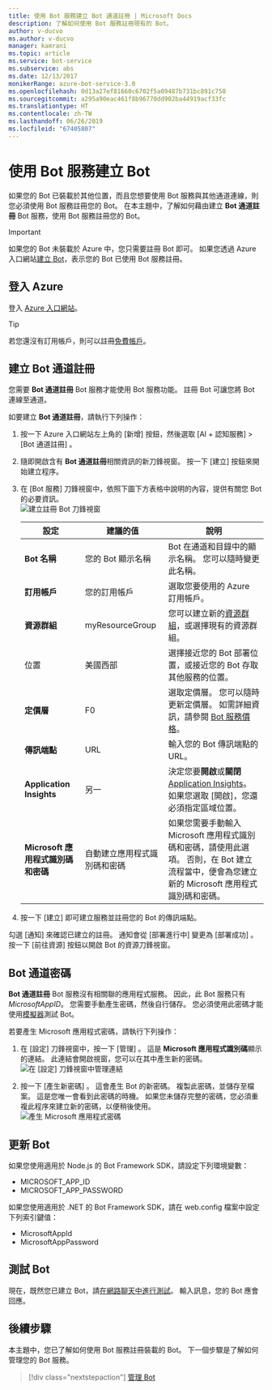 ```yaml
---
title: 使用 Bot 服務建立 Bot 通道註冊 | Microsoft Docs
description: 了解如何使用 Bot 服務註冊現有的 Bot。
author: v-ducvo
ms.author: v-ducvo
manager: kamrani
ms.topic: article
ms.service: bot-service
ms.subservice: abs
ms.date: 12/13/2017
monikerRange: azure-bot-service-3.0
ms.openlocfilehash: 0d13a27ef81660c6702f5a09487b731bc891c750
ms.sourcegitcommit: a295a90eac461f8b96770dd902ba44919acf33fc
ms.translationtype: HT
ms.contentlocale: zh-TW
ms.lasthandoff: 06/26/2019
ms.locfileid: "67405807"
---
```

# <a name="register-a-bot-with-bot-service"></a>使用 Bot 服務建立 Bot



如果您的 Bot 已裝載於其他位置，而且您想要使用 Bot 服務與其他通道連線，則您必須使用 Bot 服務註冊您的 Bot。 在本主題中，了解如何藉由建立 **Bot 通道註冊** Bot 服務，使用 Bot 服務註冊您的 Bot。

> [!IMPORTANT] 
> 如果您的 Bot 未裝載於 Azure 中，您只需要註冊 Bot 即可。 如果您透過 Azure 入口網站[建立 Bot](bot-service-quickstart.md)，表示您的 Bot 已使用 Bot 服務註冊。

## <a name="log-in-to-azure"></a>登入 Azure
登入 [Azure 入口網站](http://portal.azure.com)。

> [!TIP]
> 若您還沒有訂用帳戶，則可以註冊<a href="https://azure.microsoft.com/free/" target="_blank">免費帳戶</a>。

## <a name="create-a-bot-channels-registration"></a>建立 Bot 通道註冊
您需要 **Bot 通道註冊** Bot 服務才能使用 Bot 服務功能。 註冊 Bot 可讓您將 Bot 連線至通道。

如要建立 **Bot 通道註冊**，請執行下列操作：

1. 按一下 Azure 入口網站左上角的 [新增]  按鈕，然後選取 [AI + 認知服務] > [Bot 通道註冊]  。 

2. 隨即開啟含有 **Bot 通道註冊**相關資訊的新刀鋒視窗。 按一下 [建立]  按鈕來開始建立程序。 

3. 在 [Bot 服務]  刀鋒視窗中，依照下圖下方表格中說明的內容，提供有關您 Bot 的必要資訊。  <br/>
   ![建立註冊 Bot 刀鋒視窗](~/media/azure-bot-quickstarts/registration-create-bot-service-blade.png)


   |                    設定                     |         建議的值         |                                                                                                  說明                                                                                                  |
   |------------------------------------------------|---------------------------------|---------------------------------------------------------------------------------------------------------------------------------------------------------------------------------------------------------------|
   |           <strong>Bot 名稱</strong>            |     您的 Bot 顯示名稱     |                                                  Bot 在通道和目錄中的顯示名稱。 您可以隨時變更此名稱。                                                  |
   |         <strong>訂用帳戶</strong>          |        您的訂用帳戶        |                                                                                選取您要使用的 Azure 訂用帳戶。                                                                                 |
   |        <strong>資源群組</strong>         |         myResourceGroup         |                                 您可以建立新的[資源群組](/azure/azure-resource-manager/resource-group-overview#resource-groups)，或選擇現有的資源群組。                                  |
   |                    位置                    |             美國西部             |                                                        選擇接近您的 Bot 部署位置，或接近您的 Bot 存取其他服務的位置。                                                         |
   |         <strong>定價層</strong>          |               F0                |             選取定價層。 您可以隨時更新定價層。 如需詳細資訊，請參閱 [Bot 服務價格](https://azure.microsoft.com/pricing/details/bot-service/)。              |
   |      <strong>傳訊端點</strong>       |               URL               |                                                                               輸入您的 Bot 傳訊端點的 URL。                                                                                |
   |     <strong>Application Insights</strong>      |               另一                | 決定您要<strong>開啟</strong>或<strong>關閉</strong> [Application Insights](bot-service-manage-analytics.md)。 如果您選取 [開啟]，您還必須指定區域位置。 |
   | <strong>Microsoft 應用程式識別碼和密碼</strong> | 自動建立應用程式識別碼和密碼 |              如果您需要手動輸入 Microsoft 應用程式識別碼和密碼，請使用此選項。 否則，在 Bot 建立流程當中，便會為您建立新的 Microsoft 應用程式識別碼和密碼。               |


4. 按一下 [建立]  即可建立服務並註冊您的 Bot 的傳訊端點。

勾選 [通知]  來確認已建立的註冊。 通知會從 [部署進行中]  變更為 [部署成功]  。 按一下 [前往資源]  按鈕以開啟 Bot 的資源刀鋒視窗。 

## <a name="bot-channels-registration-password"></a>Bot 通道密碼

**Bot 通道註冊** Bot 服務沒有相關聯的應用程式服務。 因此，此 Bot 服務只有 *MicrosoftAppID*。 您需要手動產生密碼，然後自行儲存。 您必須使用此密碼才能使用[模擬器](bot-service-debug-emulator.md)測試 Bot。

若要產生 Microsoft 應用程式密碼，請執行下列操作：

1. 在 [設定]  刀鋒視窗中，按一下 [管理]  。 這是 **Microsoft 應用程式識別碼**顯示的連結。 此連結會開啟視窗，您可以在其中產生新的密碼。 <br/>
  ![在 [設定] 刀鋒視窗中管理連結](~/media/azure-bot-quickstarts/registration-settings-manage-link.png)

2. 按一下 [產生新密碼]  。 這會產生 Bot 的新密碼。 複製此密碼，並儲存至檔案。 這是您唯一會看到此密碼的時機。 如果您未儲存完整的密碼，您必須重複此程序來建立新的密碼，以便稍後使用。 <br/>
  ![產生 Microsoft 應用程式密碼](~/media/azure-bot-quickstarts/registration-generate-app-password.png)

## <a name="update-the-bot"></a>更新 Bot

如果您使用適用於 Node.js 的 Bot Framework SDK，請設定下列環境變數：

* MICROSOFT_APP_ID
* MICROSOFT_APP_PASSWORD

如果您使用適用於 .NET 的 Bot Framework SDK，請在 web.config 檔案中設定下列索引鍵值：

* MicrosoftAppId
* MicrosoftAppPassword

## <a name="test-the-bot"></a>測試 Bot

現在，既然您已建立 Bot，請[在網路聊天中進行測試](bot-service-manage-test-webchat.md)。 輸入訊息，您的 Bot 應會回應。

## <a name="next-steps"></a>後續步驟

本主題中，您已了解如何使用 Bot 服務註冊裝載的 Bot。 下一個步驟是了解如何管理您的 Bot 服務。

> [!div class="nextstepaction"]
> [管理 Bot](bot-service-manage-overview.md)

